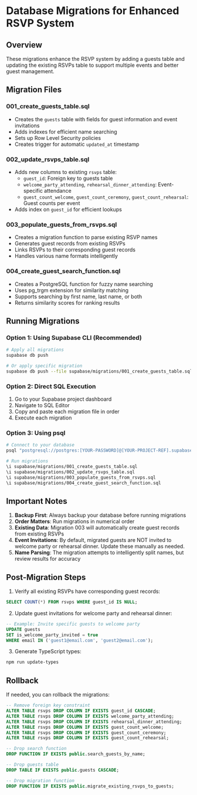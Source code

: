 # Database Migrations for Enhanced RSVP System

## Overview
These migrations enhance the RSVP system by adding a guests table and updating the existing RSVPs table to support multiple events and better guest management.

## Migration Files

### 001_create_guests_table.sql
- Creates the `guests` table with fields for guest information and event invitations
- Adds indexes for efficient name searching
- Sets up Row Level Security policies
- Creates trigger for automatic `updated_at` timestamp

### 002_update_rsvps_table.sql
- Adds new columns to existing `rsvps` table:
  - `guest_id`: Foreign key to guests table
  - `welcome_party_attending`, `rehearsal_dinner_attending`: Event-specific attendance
  - `guest_count_welcome`, `guest_count_ceremony`, `guest_count_rehearsal`: Guest counts per event
- Adds index on `guest_id` for efficient lookups

### 003_populate_guests_from_rsvps.sql
- Creates a migration function to parse existing RSVP names
- Generates guest records from existing RSVPs
- Links RSVPs to their corresponding guest records
- Handles various name formats intelligently

### 004_create_guest_search_function.sql
- Creates a PostgreSQL function for fuzzy name searching
- Uses pg_trgm extension for similarity matching
- Supports searching by first name, last name, or both
- Returns similarity scores for ranking results

## Running Migrations

### Option 1: Using Supabase CLI (Recommended)
```bash
# Apply all migrations
supabase db push

# Or apply specific migration
supabase db push --file supabase/migrations/001_create_guests_table.sql
```

### Option 2: Direct SQL Execution
1. Go to your Supabase project dashboard
2. Navigate to SQL Editor
3. Copy and paste each migration file in order
4. Execute each migration

### Option 3: Using psql
```bash
# Connect to your database
psql "postgresql://postgres:[YOUR-PASSWORD]@[YOUR-PROJECT-REF].supabase.co:5432/postgres"

# Run migrations
\i supabase/migrations/001_create_guests_table.sql
\i supabase/migrations/002_update_rsvps_table.sql
\i supabase/migrations/003_populate_guests_from_rsvps.sql
\i supabase/migrations/004_create_guest_search_function.sql
```

## Important Notes

1. **Backup First**: Always backup your database before running migrations
2. **Order Matters**: Run migrations in numerical order
3. **Existing Data**: Migration 003 will automatically create guest records from existing RSVPs
4. **Event Invitations**: By default, migrated guests are NOT invited to welcome party or rehearsal dinner. Update these manually as needed.
5. **Name Parsing**: The migration attempts to intelligently split names, but review results for accuracy

## Post-Migration Steps

1. Verify all existing RSVPs have corresponding guest records:
```sql
SELECT COUNT(*) FROM rsvps WHERE guest_id IS NULL;
```

2. Update guest invitations for welcome party and rehearsal dinner:
```sql
-- Example: Invite specific guests to welcome party
UPDATE guests 
SET is_welcome_party_invited = true 
WHERE email IN ('guest1@email.com', 'guest2@email.com');
```

3. Generate TypeScript types:
```bash
npm run update-types
```

## Rollback

If needed, you can rollback the migrations:

```sql
-- Remove foreign key constraint
ALTER TABLE rsvps DROP COLUMN IF EXISTS guest_id CASCADE;
ALTER TABLE rsvps DROP COLUMN IF EXISTS welcome_party_attending;
ALTER TABLE rsvps DROP COLUMN IF EXISTS rehearsal_dinner_attending;
ALTER TABLE rsvps DROP COLUMN IF EXISTS guest_count_welcome;
ALTER TABLE rsvps DROP COLUMN IF EXISTS guest_count_ceremony;
ALTER TABLE rsvps DROP COLUMN IF EXISTS guest_count_rehearsal;

-- Drop search function
DROP FUNCTION IF EXISTS public.search_guests_by_name;

-- Drop guests table
DROP TABLE IF EXISTS public.guests CASCADE;

-- Drop migration function
DROP FUNCTION IF EXISTS public.migrate_existing_rsvps_to_guests;
```